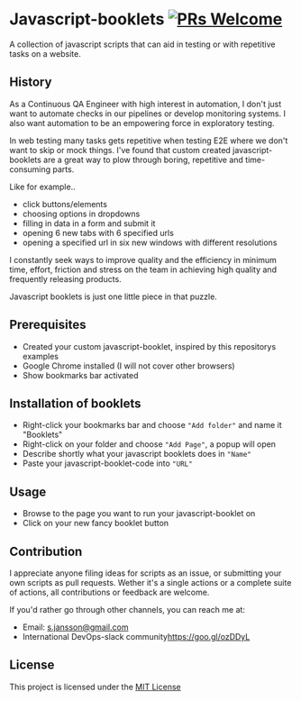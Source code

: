 # Javascript-booklets [![PRs Welcome](https://img.shields.io/badge/PRs-welcome-brightgreen.svg)](http://makeapullrequest.com)

A collection of javascript scripts that can aid in testing or with repetitive tasks on a website.

## History

As a Continuous QA Engineer with high interest in automation, I don't just want to automate checks in our pipelines or develop monitoring systems. 
I also want automation to be an empowering force in exploratory testing.

In web testing many tasks gets repetitive when testing E2E where we don't want to skip or mock things. I've found that custom created javascript-booklets are a great way to plow through boring, repetitive and time-consuming parts. 

Like for example..
- click buttons/elements
- choosing options in dropdowns
- filling in data in a form and submit it
- opening 6 new tabs with 6 specified urls
- opening a specified url in six new windows with different resolutions

I constantly seek ways to improve quality and the efficiency in minimum time, effort, friction and stress on the team in achieving high quality and frequently releasing products.

Javascript booklets is just one little piece in that puzzle.

## Prerequisites

- Created your custom javascript-booklet, inspired by this repositorys examples
- Google Chrome installed (I will not cover other browsers)
- Show bookmarks bar activated

## Installation of booklets

- Right-click your bookmarks bar and choose `"Add folder"` and name it "Booklets"
- Right-click on your folder and choose `"Add Page"`, a popup will open
- Describe shortly what your javascript booklets does in `"Name"`
- Paste your javascript-booklet-code into `"URL"`

## Usage

- Browse to the page you want to run your javascript-booklet on
- Click on your new fancy booklet button

## Contribution

I appreciate anyone filing ideas for scripts as an issue, or submitting your own scripts as pull requests. Wether it's a single actions or a complete suite of actions, all contributions or feedback are welcome.  

If you'd rather go through other channels, you can reach me at:
- Email: s.jansson@gmail.com
- International DevOps-slack community<a href="https://goo.gl/ozDDyL">https://goo.gl/ozDDyL</a> 

## License

This project is licensed under the [MIT License](LICENSE.md)